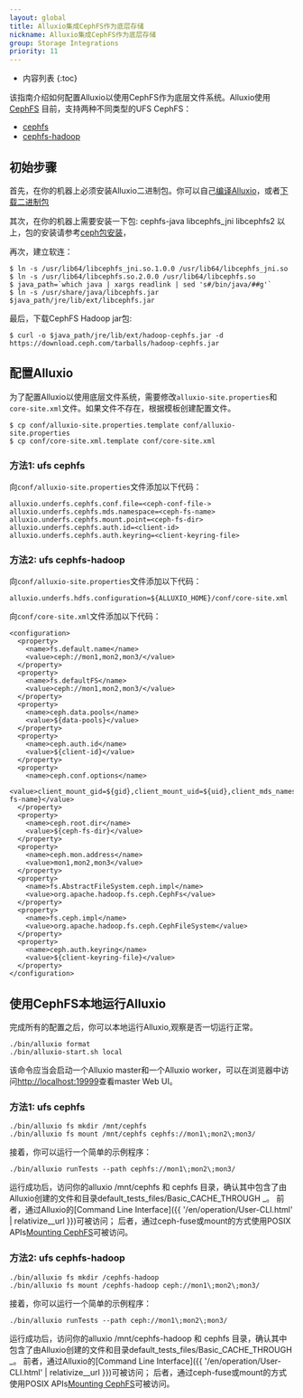```yaml
---
layout: global
title: Alluxio集成CephFS作为底层存储
nickname: Alluxio集成CephFS作为底层存储
group: Storage Integrations
priority: 11
---
```


* 内容列表
{:toc}

该指南介绍如何配置Alluxio以使用CephFS作为底层文件系统。Alluxio使用[CephFS](https://docs.ceph.com/en/latest/cephfs/)
目前，支持两种不同类型的UFS CephFS：
- [cephfs](https://docs.ceph.com/en/latest/cephfs/api/libcephfs-java/)
- [cephfs-hadoop](https://docs.ceph.com/en/nautilus/cephfs/hadoop/)

## 初始步骤

首先，在你的机器上必须安装Alluxio二进制包。你可以自己[编译Alluxio](Building-Alluxio-From-Source.html)，或者[下载二进制包](Running-Alluxio-Locally.html)

其次，在你的机器上需要安装一下包:
    cephfs-java
    libcephfs_jni
    libcephfs2
以上，包的安装请参考[ceph包安装](https://docs.ceph.com/en/latest/install/get-packages/)，

再次，建立软连：
```
$ ln -s /usr/lib64/libcephfs_jni.so.1.0.0 /usr/lib64/libcephfs_jni.so
$ ln -s /usr/lib64/libcephfs.so.2.0.0 /usr/lib64/libcephfs.so
$ java_path=`which java | xargs readlink | sed 's#/bin/java/##g'`
$ ln -s /usr/share/java/libcephfs.jar $java_path/jre/lib/ext/libcephfs.jar
```

最后，下载CephFS Hadoop jar包:
```
$ curl -o $java_path/jre/lib/ext/hadoop-cephfs.jar -d https://download.ceph.com/tarballs/hadoop-cephfs.jar
```

## 配置Alluxio

为了配置Alluxio以使用底层文件系统，需要修改`alluxio-site.properties`和`core-site.xml`文件。如果文件不存在，根据模板创建配置文件。

```console
$ cp conf/alluxio-site.properties.template conf/alluxio-site.properties
$ cp conf/core-site.xml.template conf/core-site.xml
```

### 方法1: ufs cephfs

向`conf/alluxio-site.properties`文件添加以下代码：

```
alluxio.underfs.cephfs.conf.file=<ceph-conf-file->
alluxio.underfs.cephfs.mds.namespace=<ceph-fs-name>
alluxio.underfs.cephfs.mount.point=<ceph-fs-dir>
alluxio.underfs.cephfs.auth.id=<client-id>
alluxio.underfs.cephfs.auth.keyring=<client-keyring-file>
```
### 方法2: ufs cephfs-hadoop

向`conf/alluxio-site.properties`文件添加以下代码：

```
alluxio.underfs.hdfs.configuration=${ALLUXIO_HOME}/conf/core-site.xml
```

向`conf/core-site.xml`文件添加以下代码：

```
<configuration>
  <property>
    <name>fs.default.name</name>
    <value>ceph://mon1,mon2,mon3/</value>
  </property>
  <property>
    <name>fs.defaultFS</name>
    <value>ceph://mon1,mon2,mon3/</value>
  </property>
  <property>
    <name>ceph.data.pools</name>
    <value>${data-pools}</value>
  </property>
  <property>
    <name>ceph.auth.id</name>
    <value>${client-id}</value>
  </property>
  <property>
    <name>ceph.conf.options</name>
    <value>client_mount_gid=${gid},client_mount_uid=${uid},client_mds_namespace=${ceph-fs-name}</value>
  </property>
  <property>
    <name>ceph.root.dir</name>
    <value>${ceph-fs-dir}</value>
  </property>
  <property>
    <name>ceph.mon.address</name>
    <value>mon1,mon2,mon3</value>
  </property>
  <property>
    <name>fs.AbstractFileSystem.ceph.impl</name>
    <value>org.apache.hadoop.fs.ceph.CephFs</value>
  </property>
  <property>
    <name>fs.ceph.impl</name>
    <value>org.apache.hadoop.fs.ceph.CephFileSystem</value>
  </property>
  <property>
    <name>ceph.auth.keyring</name>
    <value>${client-keyring-file}</value>
  </property>
</configuration>
```

## 使用CephFS本地运行Alluxio

完成所有的配置之后，你可以本地运行Alluxio,观察是否一切运行正常。

```
./bin/alluxio format
./bin/alluxio-start.sh local
```

该命令应当会启动一个Alluxio master和一个Alluxio worker，可以在浏览器中访问[http://localhost:19999](http://localhost:19999)查看master Web UI。

### 方法1: ufs cephfs

```
./bin/alluxio fs mkdir /mnt/cephfs
./bin/alluxio fs mount /mnt/cephfs cephfs://mon1\;mon2\;mon3/
```
接着，你可以运行一个简单的示例程序：

```
./bin/alluxio runTests --path cephfs://mon1\;mon2\;mon3/
```

运行成功后，访问你的alluxio /mnt/cephfs 和 cephfs <cephfs-fs-dir> 目录，确认其中包含了由Alluxio创建的文件和目录default_tests_files/Basic_CACHE_THROUGH _。
前者，通过Alluxio的[Command Line Interface]({{ '/en/operation/User-CLI.html' | relativize__url }})可被访问；
后者，通过ceph-fuse或mount的方式使用POSIX APIs[Mounting CephFS](https://docs.ceph.com/en/latest/cephfs/#mounting-cephfs)可被访问。

### 方法2: ufs cephfs-hadoop

```
./bin/alluxio fs mkdir /cephfs-hadoop
./bin/alluxio fs mount /cephfs-hadoop ceph://mon1\;mon2\;mon3/
```
接着，你可以运行一个简单的示例程序：

```
./bin/alluxio runTests --path ceph://mon1\;mon2\;mon3/
```

运行成功后，访问你的alluxio /mnt/cephfs-hadoop 和 cephfs <cephfs-fs-dir> 目录，确认其中包含了由Alluxio创建的文件和目录default_tests_files/Basic_CACHE_THROUGH _。
前者，通过Alluxio的[Command Line Interface]({{ '/en/operation/User-CLI.html' | relativize__url }})可被访问；
后者，通过ceph-fuse或mount的方式使用POSIX APIs[Mounting CephFS](https://docs.ceph.com/en/latest/cephfs/#mounting-cephfs)可被访问。

